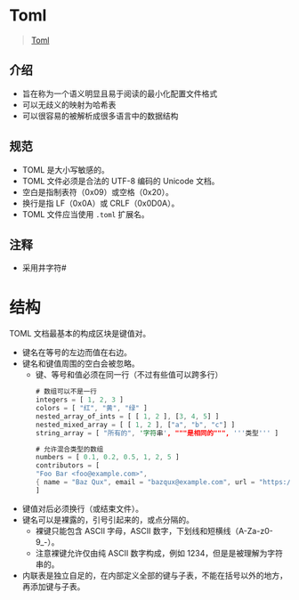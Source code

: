 # Toml
> [Toml](https://toml.io/en/)

## 介绍
- 旨在称为一个语义明显且易于阅读的最小化配置文件格式
- 可以无歧义的映射为哈希表
- 可以很容易的被解析成很多语言中的数据结构

## 规范
- TOML 是大小写敏感的。
- TOML 文件必须是合法的 UTF-8 编码的 Unicode 文档。
- 空白是指制表符（0x09）或空格（0x20）。
- 换行是指 LF（0x0A）或 CRLF（0x0D0A）。
- TOML 文件应当使用 `.toml` 扩展名。

## 注释
- 采用井字符#

# 结构
TOML 文档最基本的构成区块是键值对。
- 键名在等号的左边而值在右边。
- 键名和键值周围的空白会被忽略。
  - 键、等号和值必须在同一行（不过有些值可以跨多行）
      ```rust
      # 数组可以不是一行
      integers = [ 1, 2, 3 ]
      colors = [ "红", "黄", "绿" ]
      nested_array_of_ints = [ [ 1, 2 ], [3, 4, 5] ]
      nested_mixed_array = [ [ 1, 2 ], ["a", "b", "c"] ]
      string_array = [ "所有的", '字符串', """是相同的""", '''类型''' ]

      # 允许混合类型的数组
      numbers = [ 0.1, 0.2, 0.5, 1, 2, 5 ]
      contributors = [
      "Foo Bar <foo@example.com>",
      { name = "Baz Qux", email = "bazqux@example.com", url = "https://example.com/bazqux" }
      ]  
    ```
- 键值对后必须换行（或结束文件）。
- 键名可以是裸露的，引号引起来的，或点分隔的。
  - 裸键只能包含 ASCII 字母，ASCII 数字，下划线和短横线（A-Za-z0-9_-）。
  - 注意裸键允许仅由纯 ASCII 数字构成，例如 1234，但是是被理解为字符串的。
- 内联表是独立自足的，在内部定义全部的键与子表，不能在括号以外的地方，再添加键与子表。
